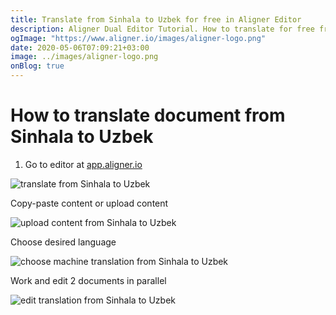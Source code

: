```yaml
---
title: Translate from Sinhala to Uzbek for free in Aligner Editor
description: Aligner Dual Editor Tutorial. How to translate for free from Sinhala to Uzbek. Aligner is multilingual document management platform. 
ogImage: "https://www.aligner.io/images/aligner-logo.png"
date: 2020-05-06T07:09:21+03:00
image: ../images/aligner-logo.png
onBlog: true
---
```


# How to translate document from Sinhala to Uzbek

1. Go to editor at [app.aligner.io](https://app.aligner.io "Aligner App web page")

![translate from Sinhala to Uzbek](../aligner-blank-editor.png "translate from Sinhala to Uzbek")

Copy-paste content or upload content

![upload content from Sinhala to Uzbek](../aligner-uploaded-document.png "upload content from Sinhala to Uzbek")

Choose desired language

![choose machine translation from Sinhala to Uzbek](../aligner-language-dropdown.png "choose machine translation from Sinhala to Uzbek")

Work and edit 2 documents in parallel

![edit translation from Sinhala to Uzbek](../aligner-double-sitded-editor.png "edit translation from Sinhala to Uzbek")

